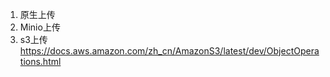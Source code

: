 1. 原生上传
2. Minio上传
3. s3上传
https://docs.aws.amazon.com/zh_cn/AmazonS3/latest/dev/ObjectOperations.html